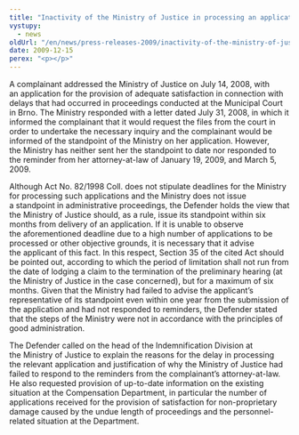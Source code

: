 ```yaml
---
title: "Inactivity of the Ministry of Justice in processing an application for the provision of adequate satisfaction"
vystupy:
  - news
oldUrl: "/en/news/press-releases-2009/inactivity-of-the-ministry-of-justice-in-processing-an-application-for-the-provision-of-adequate-sat/"
date: 2009-12-15
perex: "<p></p>"
---
```


<!-- imported from the old website -->

<p>A complainant addressed the Ministry of Justice on July 14, 2008, with an application for the provision of adequate satisfaction in connection with delays that had occurred in proceedings conducted at the Municipal Court in Brno. The Ministry responded with a letter dated July 31, 2008, in which it informed the complainant that it would request the files from the court in order to undertake the necessary inquiry and the complainant would be informed of the standpoint of the Ministry on her application. However, the Ministry has neither sent her the standpoint to date nor responded to the reminder from her attorney-at-law of January 19, 2009, and March 5, 2009. </p><p>Although Act No. 82/1998 Coll. does not stipulate deadlines for the Ministry for processing such applications and the Ministry does not issue a standpoint in administrative proceedings, the Defender holds the view that the Ministry of Justice should, as a rule, issue its standpoint within six months from delivery of an application. If it is unable to observe the aforementioned deadline due to a high number of applications to be processed or other objective grounds, it is necessary that it advise the applicant of this fact. In this respect, Section 35 of the cited Act should be pointed out, according to which the period of limitation shall not run from the date of lodging a claim to the termination of the preliminary hearing (at the Ministry of Justice in the case concerned), but for a maximum of six months. Given that the Ministry had failed to advise the applicant’s representative of its standpoint even within one year from the submission of the application and had not responded to reminders, the Defender stated that the steps of the Ministry were not in accordance with the principles of good administration. </p><p>The Defender called on the head of the Indemnification Division at the Ministry of Justice to explain the reasons for the delay in processing the relevant application and justification of why the Ministry of Justice had failed to respond to the reminders from the complainant’s attorney-at-law. He also requested provision of up-to-date information on the existing situation at the Compensation Department, in particular the number of applications received for the provision of satisfaction for non-proprietary damage caused by the undue length of proceedings and the personnel-related situation at the Department.</p>
